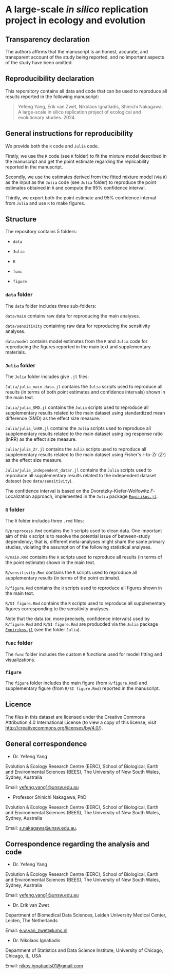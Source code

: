 # A large-scale *in silico* replication project in ecology and evolution


## Transparency declaration

The authors affirms that the manuscript is an honest, accurate, and transparent account of the study being reported, and no important
aspects of the study have been omitted.

## Reproducibility declaration

This reporsitory contains all data and code that can be used to reproduce all results reported in the following manuscript:

> Yefeng Yang, Erik van Zwet, Nikolaos Ignatiadis, Shinichi Nakagawa. A large-scale in silico replication project of ecological and evolutionary studies. 2024.


## General instructions for reproducibility

We provide both the `R` code and `Julia` code. 

Firstly, we use the `R` code (see `R` folder) to fit the mixture model described in the manuscript and get the point estimate regarding the replicability reported in the manuscript.

Secondly, we use the estimates derived from the fitted mixture model (via `R`) as the input as the `Julia` code (see `Julia` folder) to reproduce the point estimates obtained in `R` and compute the 95% confidence interval. 

Thirdly, we export both the point estimate and 95% confidence interval from `Julia` and use `R` to make figures.


## Structure

The repository contains 5 folders:

- `data`

- `Julia`

- `R`

- `func`
 
- `figure`

  
### `data` folder

The `data` folder includes three sub-folders:

`data/main` contains raw data for reproducing the main analyses.

`data/sensitivity` containing raw data for reproducing the sensitivity analyses.

`data/model` contains model estimates from the `R` and `Julia` code for reproducing the figures reported in the main text and supplementary materials.


### `Julia` folder

The `Julia` folder includes give `.jl` files:

`Julia/julia_main_data.jl` contains the `Julia` scripts used to reproduce all results (in terms of both point estimates and confidence intervals) shown in the main text. 

`Julia/julia_SMD.jl` contains the `Julia` scripts used to reproduce all supplementary results related to the main dataset using standardized mean difference (SMD) as the effect size measure. 

`Julia/julia_lnRR.jl` contains the `Julia` scripts used to reproduce all supplementary results related to the main dataset using log response ratio (lnRR) as the effect size measure. 

`Julia/julia_Zr.jl` contains the `Julia` scripts used to reproduce all supplementary results related to the main dataset using Fisher's r-to-Zr (*Zr*) as the effect size measure. 

`Julia/julia_independent_datar.jl` contains the `Julia` scripts used to reproduce all supplementary results related to the independent dataset dataset (see `data/sensitivity`). 

The confidence interval is based on the Dvoretzky-Kiefer-Wolfowitz *F*-Localization approach, implemented in the `Julia` package [`Empirikos.jl`](https://github.com/nignatiadis/Empirikos.jl).

### `R` folder

The `R` folder includes three `.rmd` files:

`R/preprocess.Rmd` contains the `R` scripts used to clean data. One important aim of this `R` script is to resolve the potential issue of between-study dependency; that is, different meta-analyses might share the same primary studies, violating the assumption of the following statistical analyses.

`R/main.Rmd` contains the `R` scripts used to reproduce all results (in terms of the point estimate) shown in the main text. 

`R/sensitivity.Rmd` contains the `R` scripts used to reproduce all supplementary results (in terms of the point estimate). 

`R/figure.Rmd` contains the `R` scripts used to reproduce all figures shown in the main text. 

`R/SI figure.Rmd` contains the `R` scripts used to reproduce all supplementary figures corresponding to the sensitivity analyses.

Note that the data (or, more precisely, confidence intervals) used by `R/figure.Rmd` and `R/SI figure.Rmd` are producded via the `Julia` package [`Empirikos.jl`](https://github.com/nignatiadis/Empirikos.jl) (see the folder `Julia`). 


### `func` folder

The `func` folder includes the custom `R` functions used for model fitting and visualizations.

### `figure`

The `figure` folder includes the main figure (from `R/figure.Rmd`) and supplementary figure (from `R/SI figure.Rmd`) reported in the manuscript.


## Licence

The files in this dataset are licensed under the Creative Commons Attribution 4.0 International License (to view a copy of this license, visit http://creativecommons.org/licenses/by/4.0/).

## General correspondence

- Dr. Yefeng Yang

Evolution & Ecology Research Centre (EERC), 
School of Biological, Earth and Environmental Sciences (BEES), 
The University of New South Wales, Sydney, Australia

Email: yefeng.yang1@unsw.edu.au

- Professor Shinichi Nakagawa, PhD

Evolution & Ecology Research Centre (EERC), 
School of Biological, Earth and Environmental Sciences (BEES), 
The University of New South Wales, Sydney, Australia 

Email: s.nakagawa@unsw.edu.au.  

## Correspondence regarding the analysis and code

- Dr. Yefeng Yang

Evolution & Ecology Research Centre (EERC), 
School of Biological, Earth and Environmental Sciences (BEES), 
The University of New South Wales, Sydney, Australia

Email: yefeng.yang1@unsw.edu.au

- Dr. Erik van Zwet

Department of Biomedical Data Sciences,
Leiden University Medical Center, Leiden, The Netherlands

Email: e.w.van_zwet@lumc.nl


- Dr. Nikolaos Ignatiadis

Department of Statistics and Data Science Institute, 
University of Chicago, Chicago, IL, USA

Email: nikos.ignatiadis01@gmail.com
